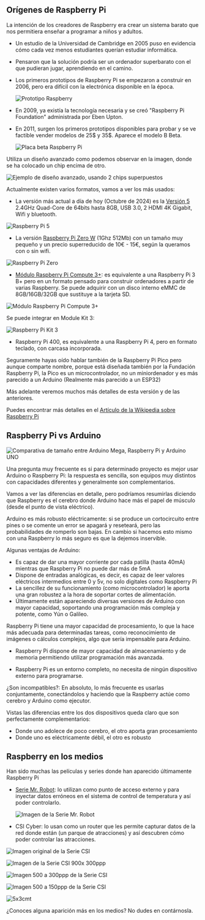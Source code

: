 ## Orígenes de Raspberry Pi

La intención de los creadores de Raspberry era crear un sistema barato que nos permitiera enseñar a programar a niños y adultos.

* Un estudio de la Universidad de Cambridge en 2005 puso en evidencia cómo cada vez menos estudiantes querían estudiar informática.

* Pensaron que la solución podría ser un ordenador superbarato con el que pudieran jugar, aprendiendo en el camino.

* Los primeros prototipos de Raspberry Pi se empezaron a construir en 2006, pero era difícil con la electrónica disponible en la época.

  ![Prototipo Raspberry](./images/prototipo-Raspi-reducida-40.png)

* En 2009, ya existía la tecnología necesaria y se creó "Raspberry Pi Foundation" administrada por Eben Upton.

* En 2011, surgen los primeros prototipos disponibles para probar y se ve factible vender modelos de 25$ y 35$. Aparece el modelo B Beta.

  ![Placa beta Raspberry Pi](./images/betaPi-sin-fondo-reducida-75.jpg)
  
  
Utiliza un diseño avanzado como podemos observar en la imagen, donde se ha colocado un chip encima de otro.

![Ejemplo de diseño avanzado, usando 2 chips superpuestos](./images/EncapsuladoCPU-RAM-reducida-40.jpg)

Actualmente existen varios formatos, vamos a ver los más usados:

* La versión más actual a día de hoy (Octubre de 2024) es la [Versión 5](https://www.raspberrypi.com/products/raspberry-pi-5/) 2.4GHz Quad-Core de 64bits hasta 8GB, USB 3.0, 2 HDMI 4K Gigabit, Wifi y bluetooth.

![Raspberry Pi 5](./images/raspberry-pi-5_sin_fondo_reducida_500.png)

* La versión [Raspberry Pi Zero W](https://www.raspberrypi.com/products/raspberry-pi-zero-2-w/) (1Ghz 512Mb) con un tamaño muy pequeño y un precio superreducido de 10€ - 15€, según la queramos con o sin wifi.


![Raspberry Pi Zero](./images/Raspberry-Pi-Zero-web_gimp.png)


* [Módulo Raspberry Pi Compute 3+](https://www.raspberrypi.com/products/compute-module-3-plus/): es equivalente a una Raspberry Pi 3 B+ pero en un formato pensado para construir ordenadores a partir de varias Raspberry. Se puede adquirir con un disco interno eMMC de 8GB/16GB/32GB que sustituye a la tarjeta SD.



![Módulo Raspberry Pi Compute 3+](./images/Raspberry_Pi_Compute_Module_300ppp.png)


Se puede integrar en Module Kit 3:

![Raspberry Pi Kit 3](./images/Raspberry-Pi-Compute-Module-Kit-3.png)

* Raspberry Pi 400, es equivalente a una Raspberry Pi 4, pero en formato teclado, con carcasa incorporada. 

Seguramente hayas oído hablar también de la Raspberry Pi Pico pero aunque comparte nombre, porque está diseñada también por la Fundación Raspberry Pi, la Pico es un microcontrolador, no un miniordenador y es más parecido a un Arduino (Realmente más parecido a un ESP32)

Más adelante veremos muchos más detalles de esta versión y de las anteriores. 

Puedes encontrar más detalles en el [Artículo de la Wikipedia sobre Raspberry Pi](https://en.wikipedia.org/wiki/Raspberry_Pi)


## Raspberry Pi vs Arduino

![Comparativa de tamaño entre Arduino Mega, Raspberry Pi y Arduino UNO](./images/arduinovsRaspberry.jpg)

Una pregunta muy frecuente es si para determinado proyecto es mejor usar Arduino o Raspberry Pi: la respuesta es sencilla, son equipos muy distintos con capacidades diferentes y generalmente son complementarios.

Vamos a ver las diferencias en detalle, pero podríamos resumirlas diciendo que Raspberry es el cerebro donde Arduino hace más el papel de músculo (desde el punto de vista eléctrico).

Arduino es más robusto eléctricamente: si se produce un cortocircuito entre pines o se comente un error se apagará y reseteará, pero las probabilidades de romperlo son bajas. En cambio si hacemos esto mismo con una Raspberry lo más seguro es que la dejemos inservible.

Algunas ventajas de Arduino:

* Es capaz de dar una mayor corriente por cada patilla (hasta 40mA) mientras que Raspberry Pi no puede dar más de 5mA
* Dispone de entradas analógicas, es decir, es capaz de leer valores eléctricos intermedios entre 0 y 5v, no solo digitales como Raspberry Pi
* La sencillez de su funcionamiento (como microcontrolador) le aporta una gran robustez a la hora de soportar cortes de alimentación.
* Últimamente están apareciendo diversas versiones de Arduino con mayor capacidad, soportando una programación más compleja y potente, como Yún o Galileo.

Raspberry Pi tiene una mayor capacidad de procesamiento, lo que la hace más adecuada para determinadas tareas, como reconocimiento de imágenes o cálculos complejos, algo que sería impensable para Arduino.


* Raspberry Pi dispone de mayor capacidad de almacenamiento y de memoria permitiendo utilizar programación más avanzada.

* Raspberry Pi es un entorno completo, no necesita de ningún dispositivo externo para programarse.

¿Son incompatibles?: En absoluto, lo más frecuente es usarlas conjuntamente, conectándolos y haciendo que la Raspberry actúe como cerebro y Arduino como ejecutor.

Vistas las diferencias entre los dos dispositivos queda claro que son perfectamente complementarios:

* Donde uno adolece de poco cerebro, el otro aporta gran procesamiento
* Donde uno es eléctricamente débil, el otro es robusto

## Raspberry en los medios

Han sido muchas las películas y series donde han aparecido últimamente Raspberry Pi

* [Serie Mr. Robot](http://null-byte.wonderhowto.com/how-to/hacks-mr-robot-build-hacking-raspberry-pi-0163143/): lo utilizan como punto de acceso externo y para inyectar datos erróneos en el sistema de control de temperatura y así poder controlarlo.

  ![Imagen de la Serie Mr. Robot](./images/hacks-mr-robot-raspberry-reducida-45.jpg)

* CSI Cyber: lo usan como un router que les permite capturar datos de la red donde están (un parque de atracciones) y así descubren cómo poder controlar las atracciones.

![Imagen original de la Serie CSI](./images/RaspberryPi_on_CSI-Cyber.jpg)  

![Imagen de la Serie CSI 900x 300ppp](./images/RaspberryPi_on_CSI-Cyber.jpg)  

![Imagen 500 a 300ppp de la Serie CSI](./images/RaspberryPi_on_CSI-Cyber_gimp.jpg)  

![Imagen 500 a 150ppp de la Serie CSI](./images/RaspberryPi_on_CSI-Cyber_gimp_hoy.jpg)  


![5x3cmt](./images/RaspberryPi_on_CSI-Cyber_gimp_centimetros.jpg)

¿Conoces alguna aparición más en los medios? No dudes en contárnosla.

